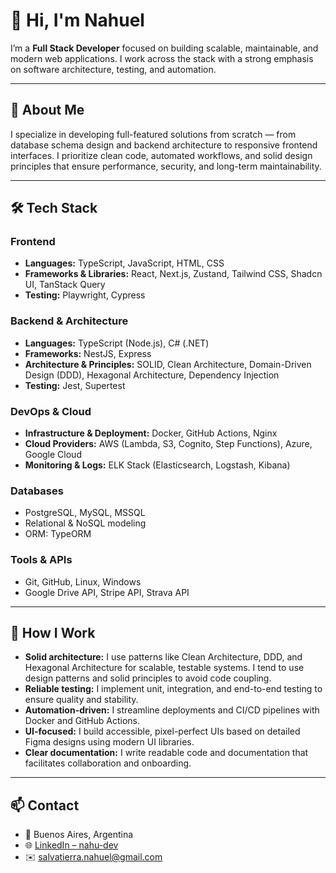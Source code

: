 # 👋 Hi, I'm Nahuel

I’m a **Full Stack Developer** focused on building scalable, maintainable, and modern web applications. I work across the stack with a strong emphasis on software architecture, testing, and automation.

---

## 🧠 About Me

I specialize in developing full-featured solutions from scratch — from database schema design and backend architecture to responsive frontend interfaces. I prioritize clean code, automated workflows, and solid design principles that ensure performance, security, and long-term maintainability.

---

## 🛠️ Tech Stack

### Frontend
- **Languages:** TypeScript, JavaScript, HTML, CSS  
- **Frameworks & Libraries:** React, Next.js, Zustand, Tailwind CSS, Shadcn UI, TanStack Query  
- **Testing:** Playwright, Cypress

### Backend & Architecture
- **Languages:** TypeScript (Node.js), C# (.NET)  
- **Frameworks:** NestJS, Express  
- **Architecture & Principles:** SOLID, Clean Architecture, Domain-Driven Design (DDD), Hexagonal Architecture, Dependency Injection  
- **Testing:** Jest, Supertest

### DevOps & Cloud
- **Infrastructure & Deployment:** Docker, GitHub Actions, Nginx  
- **Cloud Providers:** AWS (Lambda, S3, Cognito, Step Functions), Azure, Google Cloud  
- **Monitoring & Logs:** ELK Stack (Elasticsearch, Logstash, Kibana)

### Databases
- PostgreSQL, MySQL, MSSQL  
- Relational & NoSQL modeling  
- ORM: TypeORM

### Tools & APIs
- Git, GitHub, Linux, Windows  
- Google Drive API, Stripe API, Strava API

---

## 🧪 How I Work

- **Solid architecture:** I use patterns like Clean Architecture, DDD, and Hexagonal Architecture for scalable, testable systems. I tend to use design patterns and solid principles to avoid code coupling.
- **Reliable testing:** I implement unit, integration, and end-to-end testing to ensure quality and stability.
- **Automation-driven:** I streamline deployments and CI/CD pipelines with Docker and GitHub Actions.
- **UI-focused:** I build accessible, pixel-perfect UIs based on detailed Figma designs using modern UI libraries.
- **Clear documentation:** I write readable code and documentation that facilitates collaboration and onboarding.

---

## 📫 Contact

- 📍 Buenos Aires, Argentina  
- 🌐 [LinkedIn – nahu-dev](https://www.linkedin.com/in/nahu-dev)  
- ✉️ salvatierra.nahuel@gmail.com
